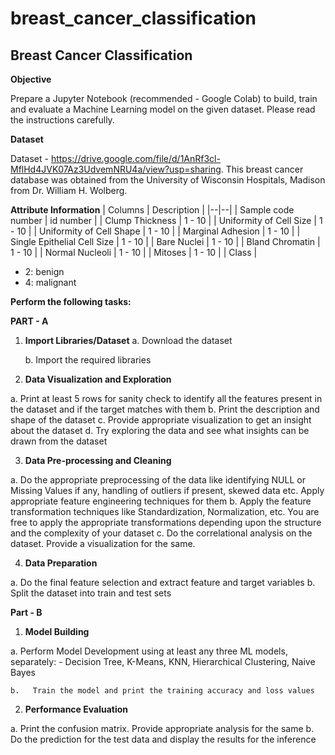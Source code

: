 # breast_cancer_classification

## Breast Cancer Classification

**Objective**

Prepare a Jupyter Notebook (recommended - Google Colab) to build, train and evaluate a Machine Learning model on the given dataset. Please read the instructions carefully.

**Dataset**

Dataset - https://drive.google.com/file/d/1AnRf3cl-MflHd4JVK07Az3UdvemNRU4a/view?usp=sharing. This breast cancer database was obtained from the University of Wisconsin Hospitals, Madison from Dr. William H. Wolberg. 

**Attribute Information**
| Columns | Description |
|--|--|
| Sample code number                   | id number |
| Clump Thickness                      | 1 - 10    |
| Uniformity of Cell Size              | 1 - 10    |
| Uniformity of Cell Shape             | 1 - 10  |
| Marginal Adhesion                    | 1 - 10 |
| Single Epithelial Cell Size          | 1 - 10 |
| Bare Nuclei                          | 1 - 10 |
| Bland Chromatin                      | 1 - 10 |
| Normal Nucleoli                      | 1 - 10 |
| Mitoses                              | 1 - 10 |
| Class                                | <ul><li>2: benign</li><li>4: malignant</li></ul>


**Perform the following tasks:**

**PART - A**
1.	**Import Libraries/Dataset**
      a. Download the dataset

      b. Import the required libraries

2.	**Data Visualization and Exploration**

a.	Print at least 5 rows for sanity check to identify all the features present in the dataset and if the target matches with them
b.	Print the description and shape of the dataset
c.	    Provide appropriate visualization to get an insight about the dataset
d.	Try exploring the data and see what insights can be drawn from the dataset

3.	**Data Pre-processing and Cleaning**

a.	Do the appropriate preprocessing of the data like identifying NULL or Missing Values if any, handling of outliers if present, skewed data etc. Apply appropriate feature engineering techniques for them
b.	Apply the feature transformation techniques like Standardization, Normalization, etc. You are free to apply the appropriate transformations depending upon the structure and the complexity of your dataset
c.	Do the correlational analysis on the dataset. Provide a visualization for the same.

4.	**Data Preparation**

a.	Do the final feature selection and extract feature and target variables
b.	Split the dataset into train and test sets

**Part - B**
1.	**Model Building**

a.	Perform Model Development using at least any three ML models, separately: 
	- Decision Tree, K-Means, KNN, Hierarchical Clustering, Naive Bayes
	
	b.	 Train the model and print the training accuracy and loss values

2.	**Performance Evaluation**

a.	Print the confusion matrix. Provide appropriate analysis for the same
b.	Do the prediction for the test data and display the results for the inference
